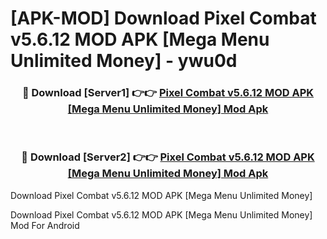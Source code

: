 # [APK-MOD] Download Pixel Combat v5.6.12 MOD APK [Mega Menu Unlimited Money] - ywu0d


<div align="center">
<h3>🔴 Download [Server1] 👉👉 <a href="https://apk-comot.site?title=Pixel_Combat_v5.6.12_MOD_APK_[Mega_Menu_Unlimited_Money]">Pixel Combat v5.6.12 MOD APK [Mega Menu Unlimited Money] Mod Apk</a></h3><br>
<h3>🔴 Download [Server2] 👉👉 <a href="https://apk-comot.site?title=Pixel_Combat_v5.6.12_MOD_APK_[Mega_Menu_Unlimited_Money]">Pixel Combat v5.6.12 MOD APK [Mega Menu Unlimited Money] Mod Apk</a></h3>
</div>



Download Pixel Combat v5.6.12 MOD APK [Mega Menu Unlimited Money] 

Download Pixel Combat v5.6.12 MOD APK [Mega Menu Unlimited Money] Mod For Android